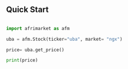 ## Quick Start


```python

import afrimarket as afm

uba = afm.Stock(ticker="uba", market= "ngx")

price= uba.get_price()

print(price)
```